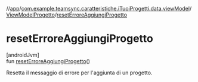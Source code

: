 //[app](../../../index.md)/[com.example.teamsync.caratteristiche.iTuoiProgetti.data.viewModel](../index.md)/[ViewModelProgetto](index.md)/[resetErroreAggiungiProgetto](reset-errore-aggiungi-progetto.md)

# resetErroreAggiungiProgetto

[androidJvm]\
fun [resetErroreAggiungiProgetto](reset-errore-aggiungi-progetto.md)()

Resetta il messaggio di errore per l'aggiunta di un progetto.
